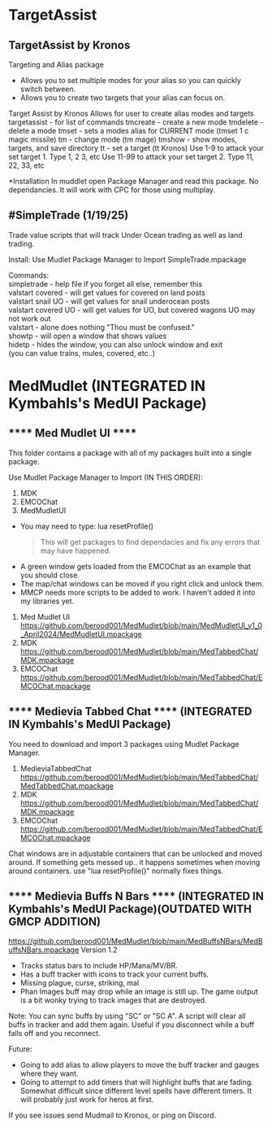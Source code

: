 # TargetAssist

## TargetAssist by Kronos

Targeting and Alias package
- Allows you to set multiple modes for your alias so you can quickly switch between.
- Allows you to create two targets that your alias can focus on.

Target Assist by Kronos
Allows for user to create alias modes and targets
targetassist - for list of commands
tmcreate - create a new mode
tmdelete - delete a mode
tmset - sets a modes alias for CURRENT mode (tmset 1 c magic missile)
tm - change mode (tm mage)
tmshow - show modes, targets, and save directory
tt - set a target (tt Kronos)
Use 1-9 to attack your set target 1. Type 1, 2 3, etc
Use 11-99 to attack your set target 2. Type 11, 22, 33, etc

*Installation
In muddlet open Package Manager and read this package.
No dependancies.
It will work with CPC for those using multiplay.



#SimpleTrade (1/19/25)
------------------------
Trade value scripts that will track Under Ocean trading as well as land trading.<br/>

Install: Use Mudlet Package Manager to Import SimpleTrade.mpackage<br/>

Commands:<br/>
simpletrade - help file if you forget all else, remember this <br/>
valstart covered - will get values for covered on land posts<br/>
valstart snail UO - will get values for snail underocean posts<br/>
valstart covered UO - will get values for UO, but covered wagons UO may not work out<br/>
valstart - alone does nothing "Thou must be confused."<br/>
showtp - will open a window that shows values<br/>
hidetp - hides the window, you can also unlock window and exit<br/>
(you can value trains, mules, covered, etc..)



# MedMudlet  (INTEGRATED IN Kymbahls's MedUI Package)

**** Med Mudlet UI ****
-----------------------
This folder contains a package with all of my packages built into a single package.

Use Mudlet Package Manager to Import (IN THIS ORDER):
1. MDK
2. EMCOChat
3. MedMudletUI

- You may need to type: lua resetProfile()
   > This will get packages to find dependacies and fix any errors that may have happened. 
- A green window gets loaded from the EMCOChat as an example that you should close.
- The map/chat windows can be moved if you right click and unlock them. 
- MMCP needs more scripts to be added to work. I haven't added it into my libraries yet.

1. Med Mudlet UI
   https://github.com/berood001/MedMudlet/blob/main/MedMudletUI_v1_0_April2024/MedMudletUI.mpackage
2. MDK
   https://github.com/berood001/MedMudlet/blob/main/MedTabbedChat/MDK.mpackage
3. EMCOChat
   https://github.com/berood001/MedMudlet/blob/main/MedTabbedChat/EMCOChat.mpackage


**** Medievia Tabbed Chat **** (INTEGRATED IN Kymbahls's MedUI Package)
-------------------------------

You need to download and import 3 packages using Mudlet Package Manager.

1. MedieviaTabbedChat
   https://github.com/berood001/MedMudlet/blob/main/MedTabbedChat/MedTabbedChat.mpackage
2. MDK
   https://github.com/berood001/MedMudlet/blob/main/MedTabbedChat/MDK.mpackage
3. EMCOChat
   https://github.com/berood001/MedMudlet/blob/main/MedTabbedChat/EMCOChat.mpackage
   
Chat windows are in adjustable containers that can be unlocked and moved around.
If something gets messed up.. it happens sometimes when moving around containers.
use "lua resetProfile()" normally fixes things.


**** Medievia Buffs N Bars **** (INTEGRATED IN Kymbahls's MedUI Package)(OUTDATED WITH GMCP ADDITION)
--------------------------------
https://github.com/berood001/MedMudlet/blob/main/MedBuffsNBars/MedBuffsNBars.mpackage
Version 1.2
- Tracks status bars to include HP/Mana/MV/BR.
- Has a buff tracker with icons to track your current buffs.
- Missing plague, curse, striking, mal
- Phan Images buff may drop while an image is still up. The game output is a bit wonky trying to track images that are destroyed.

Note:
You can sync buffs by using "SC" or "SC A". A script will clear all buffs in tracker and add them again. Useful if you disconnect while a buff falls off and you reconnect.

Future:
- Going to add alias to allow players to move the buff tracker and gauges where they want.
- Going to attempt to add timers that will highlight buffs that are fading. Somewhat difficult since different level spells have different timers. It will probably just work for heros at first.

If you see issues send Mudmail to Kronos, or ping on Discord.


